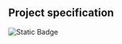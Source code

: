 **Project specification**
-------------------------

![Static Badge](https://img.shields.io/badge/trello-api-blue)


